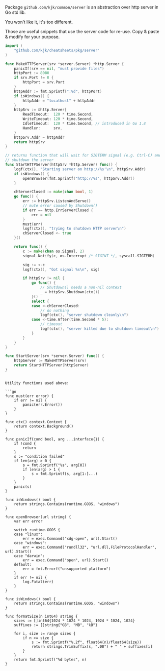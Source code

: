 Package `github.com/kjk/common/server` is an abstraction
over http server in Go std lib.

You won't like it, it's too different.

Those are useful snippets that use the server code for re-use.
Copy & paste & modify for your purpose.

```go
import (
	"github.com/kjk/cheatsheets/pkg/server"
)
```

```go
func MakeHTTPServer(srv *server.Server) *http.Server {
	panicIf(srv == nil, "must provide files")
	httpPort := 8080
	if srv.Port != 0 {
		httpPort = srv.Port
	}
	httpAddr := fmt.Sprintf(":%d", httpPort)
	if isWindows() {
		httpAddr = "localhost" + httpAddr
	}
	httpSrv := &http.Server{
		ReadTimeout:  120 * time.Second,
		WriteTimeout: 120 * time.Second,
		IdleTimeout:  120 * time.Second, // introduced in Go 1.8
		Handler:      srv,
	}
	httpSrv.Addr = httpAddr
	return httpSrv
}

// returns function that will wait for SIGTERM signal (e.g. Ctrl-C) and
// shutdown the server
func StartHTTPServer(httpSrv *http.Server) func() {
	logf(ctx(), "Starting server on http://%s'\n", httpSrv.Addr)
	if isWindows() {
		openBrowser(fmt.Sprintf("http://%s", httpSrv.Addr))
	}

	chServerClosed := make(chan bool, 1)
	go func() {
		err := httpSrv.ListenAndServe()
		// mute error caused by Shutdown()
		if err == http.ErrServerClosed {
			err = nil
		}
		must(err)
		logf(ctx(), "trying to shutdown HTTP server\n")
		chServerClosed <- true
	}()

	return func() {
		c := make(chan os.Signal, 2)
		signal.Notify(c, os.Interrupt /* SIGINT */, syscall.SIGTERM)

		sig := <-c
		logf(ctx(), "Got signal %s\n", sig)

		if httpSrv != nil {
			go func() {
				// Shutdown() needs a non-nil context
				_ = httpSrv.Shutdown(ctx())
			}()
			select {
			case <-chServerClosed:
				// do nothing
				logf(ctx(), "server shutdown cleanly\n")
			case <-time.After(time.Second * 5):
				// timeout
				logf(ctx(), "server killed due to shutdown timeout\n")
			}
		}
	}
}

func StartServer(srv *server.Server) func() {
	httpServer := MakeHTTPServer(srv)
	return StartHTTPServer(httpServer)
}
```

```

Utility functions used above:

```go
func must(err error) {
	if err != nil {
		panic(err.Error())
	}
}

func ctx() context.Context {
	return context.Background()
}

func panicIf(cond bool, arg ...interface{}) {
	if !cond {
		return
	}
	s := "condition failed"
	if len(arg) > 0 {
		s = fmt.Sprintf("%s", arg[0])
		if len(arg) > 1 {
			s = fmt.Sprintf(s, arg[1:]...)
		}
	}
	panic(s)
}

func isWindows() bool {
	return strings.Contains(runtime.GOOS, "windows")
}

func openBrowser(url string) {
	var err error

	switch runtime.GOOS {
	case "linux":
		err = exec.Command("xdg-open", url).Start()
	case "windows":
		err = exec.Command("rundll32", "url.dll,FileProtocolHandler", url).Start()
	case "darwin":
		err = exec.Command("open", url).Start()
	default:
		err = fmt.Errorf("unsupported platform")
	}
	if err != nil {
		log.Fatal(err)
	}
}

func isWindows() bool {
	return strings.Contains(runtime.GOOS, "windows")
}

func formatSize(n int64) string {
	sizes := []int64{1024 * 1024 * 1024, 1024 * 1024, 1024}
	suffixes := []string{"GB", "MB", "kB"}

	for i, size := range sizes {
		if n >= size {
			s := fmt.Sprintf("%.2f", float64(n)/float64(size))
			return strings.TrimSuffix(s, ".00") + " " + suffixes[i]
		}
	}
	return fmt.Sprintf("%d bytes", n)
}

```